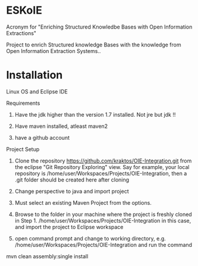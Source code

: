 ESKoIE
======

Acronym for "Enriching Structured Knowledbe Bases with Open Information Extractions"

Project to enrich Structured knowledge Bases with the knowledge from Open Information Extraction Systems..


Installation
===================

Linux OS and Eclipse IDE

Requirements

1. Have the  jdk higher than the version 1.7 installed. Not jre but jdk !!
 
2. Have maven installed, atleast maven2 

3. have a github account
 


Project Setup

1. Clone the repository https://github.com/kraktos/OIE-Integration.git from the eclipse "Git Repository Exploring" view. 
Say for example, your local repository is /home/user/Workspaces/Projects/OIE-Integration, then a .git folder should be created here after cloning

2. Change perspective to java and import project

3. Must select an existing Maven Project from the options. 

4. Browse to the folder in your machine where the project is freshly cloned in Step 1. 
/home/user/Workspaces/Projects/OIE-Integration in this case, and import the project to Eclipse workspace

5. open command prompt and change to working directory, e.g. /home/user/Workspaces/Projects/OIE-Integration and run the command

mvn clean assembly:single install
